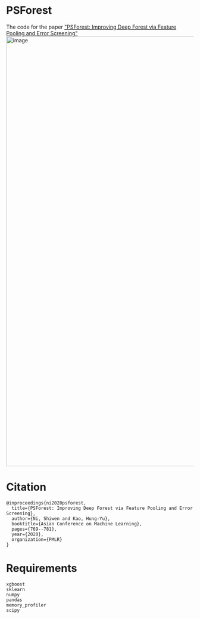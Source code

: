 # PSForest
The code for the paper ["PSForest: Improving Deep Forest via Feature Pooling and Error Screening"](http://proceedings.mlr.press/v129/ni20a/ni20a.pdf)
<img width="1153" alt="image" src="https://user-images.githubusercontent.com/56249874/132013941-f5e33c40-68b0-456b-9125-c01c24398021.png">

# Citation
```
@inproceedings{ni2020psforest,
  title={PSForest: Improving Deep Forest via Feature Pooling and Error Screening},
  author={Ni, Shiwen and Kao, Hung-Yu},
  booktitle={Asian Conference on Machine Learning},
  pages={769--781},
  year={2020},
  organization={PMLR}
}
```
# Requirements
```
xgboost
sklearn
numpy
pandas
memory_profiler
scipy
```
